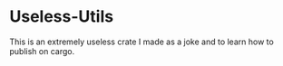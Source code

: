 # Useless-Utils
This is an extremely useless crate I made as a joke and to learn how to publish on cargo.

